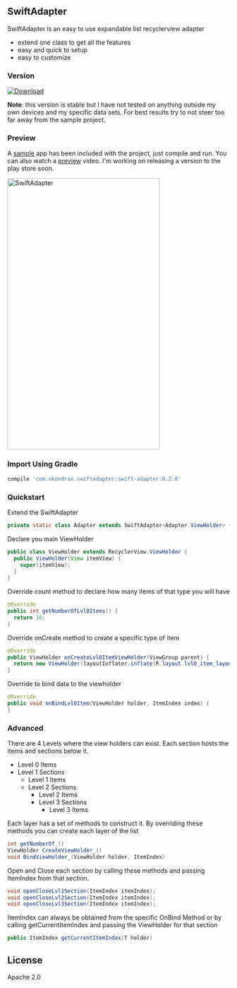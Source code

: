 ## SwiftAdapter

SwiftAdapter is an easy to use expandable list recyclerview adapter

  - extend one class to get all the features
  - easy and quick to setup
  - easy to customize

### Version
[ ![Download](https://api.bintray.com/packages/vkondrav/maven/swift-adapter/images/download.svg) ](https://bintray.com/vkondrav/maven/swift-adapter/_latestVersion)

**Note**: this version is stable but I have not tested on anything outside my own devices and my specific data sets. For best results try to not steer too far away from the sample project.

### Preview

A [sample] app has been included with the project, just compile and run. You can also watch a [preview] video. I'm working on releasing a version to the play store soon.

<a href="https://streamable.com/hgri">
<img border="0" alt="SwiftAdapter" src="http://cdn.streamable.com/image/hgri.jpg" width="345" height="614">
</a>

### Import Using Gradle
```gradle
compile 'com.vkondrav.swiftadapter:swift-adapter:0.2.0'
```

### Quickstart

Extend the SwiftAdapter 
```java
private static class Adapter extends SwiftAdapter<Adapter.ViewHolder> {
```

Declare you main ViewHolder
```java
public class ViewHolder extends RecyclerView.ViewHolder {
  public ViewHolder(View itemView) {
    super(itemView);
  }
}
```

Override count method to declare how many items of that type you will have 

```java
@Override
public int getNumberOfLvl0Items() {
  return 10;
}
```

Override onCreate method to create a specific type of item
```java
@Override
public ViewHolder onCreateLvl0ItemViewHolder(ViewGroup parent) {
  return new ViewHolder(layoutInflater.inflate(R.layout.lvl0_item_layout, parent, false));
}
```

Override to bind data to the viewholder

```java
@Override
public void onBindLvl0Item(ViewHolder holder, ItemIndex index) {
}
```

### Advanced

There are 4 Levels where the view holders can exist. Each section hosts the items and sections below it.

- Level 0 Items
- Level 1 Sections
  - Level 1 Items
  - Level 2 Sections
    - Level 2 Items
    - Level 3 Sections
      - Level 3 Items

Each layer has a set of methods to construct it.
By overriding these methods you can create each layer of the list
```java
int getNumberOf_()
ViewHolder CreateViewHolder_()
void BindViewHolder_(ViewHolder holder, ItemIndex)
```

Open and Close each section by calling these methods and passing ItemIndex from that section.
```java
void openCloseLvl1Section(ItemIndex itemIndex);
void openCloseLvl2Section(ItemIndex itemIndex);
void openCloseLvl3Section(ItemIndex itemIndex);
```

ItemIndex can always be obtained from the specific OnBind Method or by calling getCurrentItemIndex and passing the ViewHolder for that section
```java
public ItemIndex getCurrentItemIndex(T holder)
```

License
----
Apache 2.0

[//]:#
[preview]: https://streamable.com/hgri
[sample]: https://github.com/vkondrav/SwiftAdapter/tree/master/sample